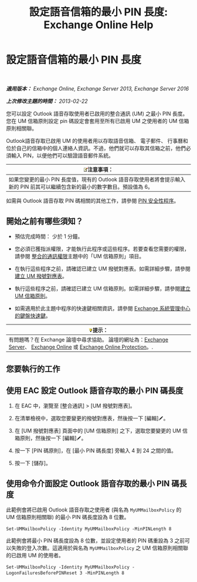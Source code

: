 ﻿---
title: '設定語音信箱的最小 PIN 長度: Exchange Online Help'
TOCTitle: 設定語音信箱的最小 PIN 長度
ms:assetid: b2ecab54-42e6-45af-8322-615cc1f68dd9
ms:mtpsurl: https://technet.microsoft.com/zh-tw/library/Bb124271(v=EXCHG.150)
ms:contentKeyID: 50554053
ms.date: 05/23/2018
mtps_version: v=EXCHG.150
ms.translationtype: MT
---

# 設定語音信箱的最小 PIN 長度

 

_**適用版本：** Exchange Online, Exchange Server 2013, Exchange Server 2016_

_**上次修改主題的時間：** 2013-02-22_

您可以設定 Outlook 語音存取使用者已啟用的整合通訊 (UM) 之最小 PIN 長度。您在 UM 信箱原則設定 pin 碼設定會套用至所有已啟用 UM 之使用者的 UM 信箱原則相關聯。

Outlook語音存取已啟用 UM 的使用者用以存取語音信箱、 電子郵件、 行事曆和位於自己的信箱中的個人連絡人資訊。不過，他們就可以存取其信箱之前，他們必須輸入 PIN，以便他們可以驗證語音郵件系統。

<table>
<thead>
<tr class="header">
<th><img src="images/Bb124558.note(EXCHG.150).gif" title="注意事項" alt="注意事項" />注意事項：</th>
</tr>
</thead>
<tbody>
<tr class="odd">
<td>如果您變更的最小 PIN 長度值，現有的 Outlook 語音存取使用者將會提示輸入新的 PIN 前其可以繼續包含新的最小的數字數目。預設值為 6。</td>
</tr>
</tbody>
</table>


如需與 Outlook 語音存取 PIN 碼相關的其他工作，請參閱 [PIN 安全性程序](pin-security-procedures-exchange-2013-help.md)。

## 開始之前有哪些須知？

  - 預估完成時間： 少於 1 分鐘。

  - 您必須已獲指派權限，才能執行此程序或這些程序。若要查看您需要的權限，請參閱 [整合的通訊權限](unified-messaging-permissions-exchange-2013-help.md)主題中的「UM 信箱原則」項目。

  - 在執行這些程序之前，請確認已建立 UM 撥號對應表。如需詳細步驟，請參閱[建立 UM 撥號對應表](create-a-um-dial-plan-exchange-2013-help.md)。

  - 執行這些程序之前，請確認已建立 UM 信箱原則。如需詳細步驟，請參閱[建立 UM 信箱原則](create-a-um-mailbox-policy-exchange-2013-help.md)。

  - 如需適用於此主題中程序的快速鍵相關資訊，請參閱 [Exchange 系統管理中心的鍵盤快速鍵](keyboard-shortcuts-in-the-exchange-admin-center-exchange-online-protection-help.md)。

<table>
<thead>
<tr class="header">
<th><img src="images/Bb124558.tip(EXCHG.150).gif" title="提示" alt="提示" />提示：</th>
</tr>
</thead>
<tbody>
<tr class="odd">
<td>有問題嗎？在 Exchange 論壇中尋求協助。 論壇的網址為：<a href="https://go.microsoft.com/fwlink/p/?linkid=60612">Exchange Server</a>、 <a href="https://go.microsoft.com/fwlink/p/?linkid=267542">Exchange Online</a> 或 <a href="https://go.microsoft.com/fwlink/p/?linkid=285351">Exchange Online Protection</a>。.</td>
</tr>
</tbody>
</table>


## 您要執行的工作

## 使用 EAC 設定 Outlook 語音存取的最小 PIN 碼長度

1.  在 EAC 中，瀏覽至 \[整合通訊\] \> \[UM 撥號對應表\]。

2.  在清單檢視中，選取您要變更的撥號對應表，然後按一下 \[編輯\]![編輯圖示](images/JJ218640.6f53ccb2-1f13-4c02-bea0-30690e6ea71d(EXCHG.150).gif "編輯圖示")。

3.  在 \[UM 撥號對應表\] 頁面中的 \[UM 信箱原則\] 之下，選取您要變更的 UM 信箱原則，然後按一下 \[編輯\]![編輯圖示](images/JJ218640.6f53ccb2-1f13-4c02-bea0-30690e6ea71d(EXCHG.150).gif "編輯圖示")。

4.  按一下 \[PIN 碼原則\]，在 \[最小 PIN 碼長度\] 旁輸入 4 到 24 之間的值。

5.  按一下 \[儲存\]。

## 使用命令介面設定 Outlook 語音存取的最小 PIN 碼長度

此範例會將已啟用 Outlook 語音存取之使用者 (與名為 `MyUMMailboxPolicy` 的 UM 信箱原則相關聯) 的最小 PIN 碼長度設為 8 位數。

    Set-UMMailboxPolicy -Identity MyUMMailboxPolicy -MinPINLength 8

此範例會將最小 PIN 碼長度設為 8 位數，並設定使用者的 PIN 碼重設為 3 之前可以失敗的登入次數。這適用於與名為 `MyUMMailboxPolicy` 之 UM 信箱原則相關聯的已啟用 UM 的使用者。

    Set-UMMailboxPolicy -Identity MyUMMailboxPolicy -LogonFailuresBeforePINReset 3 -MinPINLength 8

